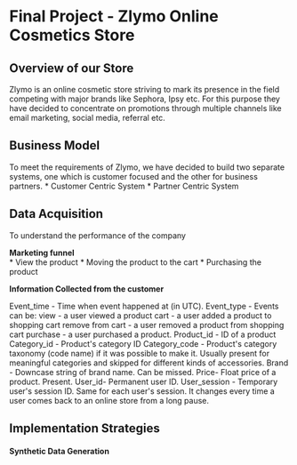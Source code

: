 # Final Project - Zlymo Online Cosmetics Store

<h2> Overview of our Store </h2>

Zlymo is an online cosmetic store striving to mark its presence in the field competing with major brands like Sephora, Ipsy etc. For this purpose they have decided to concentrate on promotions through multiple channels like email marketing, social media, referral etc.

<h2> Business Model </h2> 
  
To meet the requirements of Zlymo, we have decided to build two separate systems, one which is customer focused and the other for business partners.
    * Customer Centric System
    * Partner Centric System

<h2> Data Acquisition </h2>

To understand the performance of the company 

<b> Marketing funnel </b>   
     * View the product
     * Moving the product to the cart
     * Purchasing the product 

<b> Information Collected from the customer </b>

Event_time - Time when event happened at (in UTC).
Event_type - Events can be:
view - a user viewed a product
cart - a user added a product to shopping cart
remove from cart - a user removed a product from shopping cart
purchase - a user purchased a product.
Product_id - ID of a product
Category_id - Product's category ID
Category_code - Product's category taxonomy (code name) if it was possible to make it. Usually present for meaningful categories and skipped for different kinds of accessories.
Brand - Downcase string of brand name. Can be missed.
Price- Float price of a product. Present.
User_id- Permanent user ID.
User_session - Temporary user's session ID. Same for each user's session. It changes every time a user comes back to an online store from a long pause.

<h2> Implementation Strategies </h2>

<h4> Synthetic Data Generation </h4>






